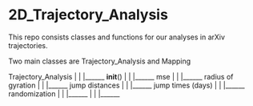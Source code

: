 # 2D_Trajectory_Analysis
This repo consists classes and functions for our analyses in arXiv trajectories. 

Two main classes are Trajectory_Analysis and Mapping

Trajectory_Analysis
|
|
|______ __init__()
|
|
|______ mse
|
|
|______ radius of gyration
|
|
|______ jump distances
|
|
|______ jump times (days)
|
|
|______ randomization
|
|
|______ 
|
|
|______ 


 
